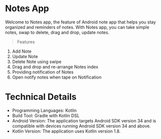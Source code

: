 # Notes App

Welcome to Notes app, the feature of Android note app that helps you stay organized and reminders of notes. With Notes app, you can take simple notes, swap to delete, drag and drop, update notes.

> Features
1. Add Note
2. Update Note
3. Delete Note using swipe
4. Drag and drop and re-arrange Notes index
5. Providing notification of Notes
6. Open notify notes when tape on Notification

# Technical Details
* Programming Languages: Kotlin
* Build Tool: Gradle with Kotlin DSL
* Android Version: The application targets Android SDK version 34 and is compatible with devices running Android SDK version 34 and above.
* Kotlin Version: The application uses Kotlin version 1.8.

